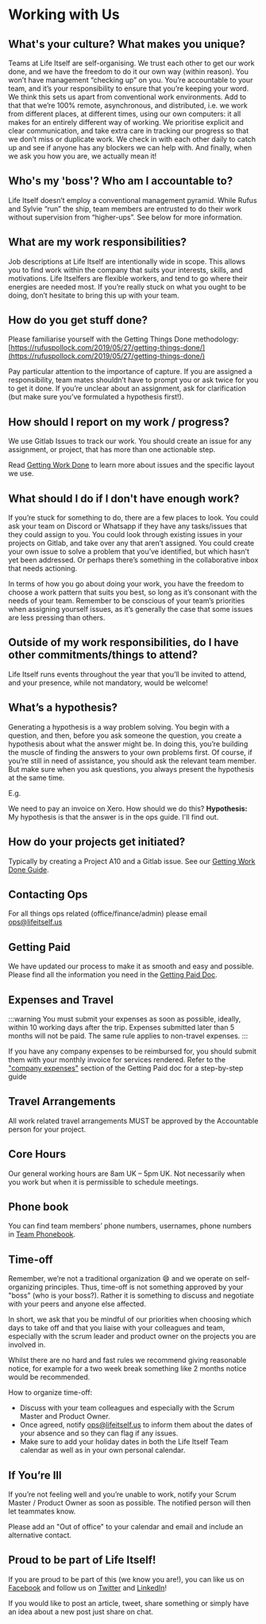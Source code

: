 # Working with Us

## What's your culture? What makes you unique? 

Teams at Life Itself are self-organising. We trust each other to get our work done, and we have the freedom to do it our own way (within reason). You won’t have management “checking up” on you. You’re accountable to your team, and it’s your responsibility to ensure that you’re keeping your word. We think this sets us apart from conventional work environments. Add to that that we’re 100% remote, asynchronous, and distributed, i.e. we work from different places, at different times, using our own computers: it all makes for an entirely different way of working. We prioritise explicit and clear communication, and take extra care in tracking our progress so that we don’t miss or duplicate work. We check in with each other daily to catch up and see if anyone has any blockers we can help with. And finally, when we ask you how you are, we actually mean it!

## Who's my 'boss'? Who am I accountable to? 

Life Itself doesn’t employ a conventional management pyramid. While Rufus and Sylvie “run” the ship, team members are entrusted to do their work without supervision from “higher-ups”. See below for more information.

## What are my work responsibilities? 

Job descriptions at Life Itself are intentionally wide in scope. This allows you to find work within the company that suits your interests, skills, and motivations. Life Itselfers are flexible workers, and tend to go where their energies are needed most. If you’re really stuck on what you ought to be doing, don’t hesitate to bring this up with your team. 

## How do you get stuff done?  

Please familiarise yourself with the Getting Things Done methodology: [https://rufuspollock.com/2019/05/27/getting-things-done/](https://rufuspollock.com/2019/05/27/getting-things-done/)

Pay particular attention to the importance of capture. If you are assigned a responsibility, team mates shouldn’t have to prompt you or ask twice for you to get it done. If you’re unclear about an assignment, ask for clarification (but make sure you’ve formulated a hypothesis first!).

## How should I report on my work / progress? 

We use Gitlab Issues to track our work. You should create an issue for any assignment, or project, that has more than one actionable step.

Read [Getting Work Done](https://tao.lifeitself.us/getting-work-done/#how-do-we-complete-tasks) to learn more about issues and the specific layout we use. 

## What should I do if I don't have enough work? 

If you’re stuck for something to do, there are a few places to look. You could ask your team on Discord or Whatsapp if they have any tasks/issues that they could assign to you. You could look through existing issues in your projects on Gitlab, and take over any that aren’t assigned. You could create your own issue to solve a problem that you’ve identified, but which hasn’t yet been addressed. Or perhaps there’s something in the collaborative inbox that needs actioning. 

In terms of how you go about doing your work, you have the freedom to choose a work pattern that suits you best, so long as it’s consonant with the needs of your team. Remember to be conscious of your team’s priorities when assigning yourself issues, as it’s generally the case that some issues are less pressing than others. 

## Outside of my work responsibilities, do I have other commitments/things to attend? 

Life Itself runs events throughout the year that you’ll be invited to attend, and your presence, while not mandatory, would be welcome!

## What’s a hypothesis? 

Generating a hypothesis is a way problem solving. You begin with a question, and then, before you ask someone the question, you create a hypothesis about what the answer might be. In doing this, you’re building the muscle of finding the answers to your own problems first. Of course, if you’re still in need of assistance, you should ask the relevant team member. But make sure when you ask questions, you always present the hypothesis at the same time.

E.g.

We need to pay an invoice on Xero. How should we do this?
**Hypothesis:** My hypothesis is that the answer is in the ops guide. I'll find out. 

## How do your projects get initiated?  

Typically by creating a Project A10 and a Gitlab issue. See our [Getting Work Done Guide](https://tao.lifeitself.us/getting-work-done/#how-do-we-set-up-projects). 

## Contacting Ops

For all things ops related (office/finance/admin) please email ops@lifeitself.us

## Getting Paid

We have updated our process to make it as smooth and easy and possible. Please find all the information you need in the [Getting Paid Doc](https://docs.google.com/document/d/1e8ZRmp-VKd1D6RkFUOsYf2GSzI4XksyBjBiXKWfzBH0/edit).

## Expenses and Travel

:::warning
You must submit your expenses as soon as possible, ideally, within 10 working days after the trip. Expenses submitted later than 5 months will not be paid. The same rule applies to non-travel expenses.
:::

If you have any company expenses to be reimbursed for, you should submit them with your monthly invoice for services rendered. Refer to the ["company expenses"](https://docs.google.com/document/d/1e8ZRmp-VKd1D6RkFUOsYf2GSzI4XksyBjBiXKWfzBH0/edit#heading=h.vjm5jslkozc) section of the Getting Paid doc for a step-by-step guide

## Travel Arrangements

All work related travel arrangements MUST be approved by the Accountable person for your project.

## Core Hours

Our general working hours are 8am UK – 5pm UK. Not necessarily when you work but when it is permissible to schedule meetings.

## Phone book

You can find team members’ phone numbers, usernames, phone numbers in [Team Phonebook](https://docs.google.com/spreadsheets/d/1B-1PkWZZRrNJZMsfYaJwI07Aq8vtMmFG5cmcZNQ21EY/edit#gid=0).

## Time-off

Remember, we’re not a traditional organization 😄 and we operate on self-organizing principles. Thus, time-off is not something approved by your "boss" (who is your boss?). Rather it is something to discuss and negotiate with your peers and anyone else affected.

In short, we ask that you be mindful of our priorities when choosing which days to take off and that you liaise with your colleagues and team, especially with the scrum leader and product owner on the projects you are involved in.

Whilst there are no hard and fast rules we recommend giving reasonable notice, for example for a two week break something like 2 months notice would be recommended.

How to organize time-off:

* Discuss with your team colleagues and especially with the Scrum Master and Product Owner.
* Once agreed, notify ops@lifeitself.us to inform them about the dates of your absence and so they can flag if any issues.
* Make sure to add your holiday dates in both the Life Itself Team calendar as well as in your own personal calendar.

## If You’re Ill

If you’re not feeling well and you’re unable to work, notify your Scrum Master / Product Owner as soon as possible. The notified person will then let teammates know.

Please add an "Out of office" to your calendar and email and include an alternative contact.

## Proud to be part of Life Itself!

If you are proud to be part of this (we know you are!), you can like us on [Facebook](https://www.facebook.com/forlifeitself/) and follow us on [Twitter](https://twitter.com/forlifeitself) and [LinkedIn](https://uk.linkedin.com/company/art-earth-tech-limited)!

If you would like to post an article, tweet, share something or simply have an idea about a new post just share on chat.
